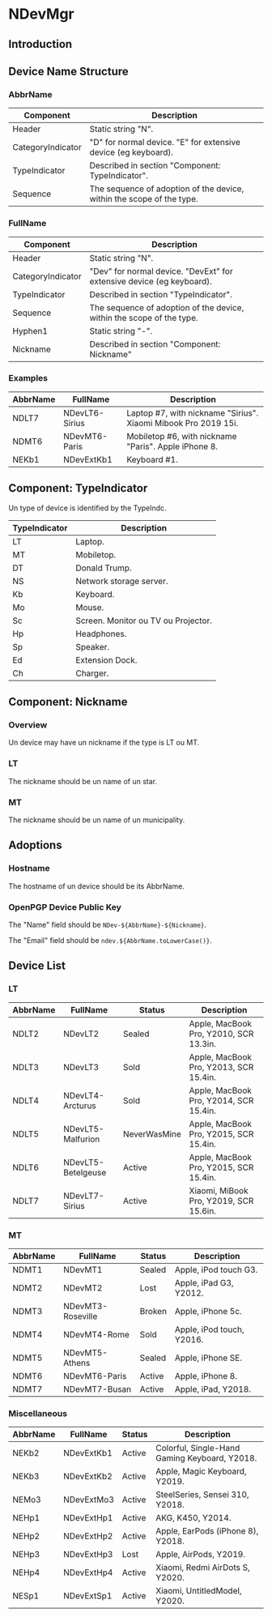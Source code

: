 # NDevMgr

## Introduction

## Device Name Structure

### AbbrName

Component               | Description
----------------------- | -----------
Header                  | Static string "N".
CategoryIndicator       | "D" for normal device. "E" for extensive device (eg keyboard).
TypeIndicator           | Described in section "Component: TypeIndicator".
Sequence                | The sequence of adoption of the device, within the scope of the type.

### FullName

Component               | Description
----------------------- | -----------
Header                  | Static string "N".
CategoryIndicator       | "Dev" for normal device. "DevExt" for extensive device (eg keyboard).
TypeIndicator           | Described in section "TypeIndicator".
Sequence                | The sequence of adoption of the device, within the scope of the type.
Hyphen1                 | Static string "-".
Nickname                | Described in section "Component: Nickname"


### Examples

AbbrName            | FullName                  | Description
------------------- | ------------------------- | -----------
NDLT7               | NDevLT6-Sirius            | Laptop #7, with nickname "Sirius". Xiaomi Mibook Pro 2019 15i.
NDMT6               | NDevMT6-Paris             | Mobiletop #6, with nickname "Paris". Apple iPhone 8.
NEKb1               | NDevExtKb1                | Keyboard #1.

## Component: TypeIndicator

Un type of device is identified by the TypeIndc.

TypeIndicator       | Description
------------------- | -----------
LT                  | Laptop.
MT                  | Mobiletop.
DT                  | Donald Trump.
NS                  | Network storage server.
Kb                  | Keyboard.
Mo                  | Mouse.
Sc                  | Screen. Monitor ou TV ou Projector.
Hp                  | Headphones.
Sp                  | Speaker.
Ed                  | Extension Dock.
Ch                  | Charger.

## Component: Nickname

### Overview

Un device may have un nickname if the type is LT ou MT.

### LT

The nickname should be un name of un star.

### MT

The nickname should be un name of un municipality.

## Adoptions

### Hostname

The hostname of un device should be its AbbrName.

### OpenPGP Device Public Key

The "Name" field should be `NDev-${AbbrName}-${Nickname}`.

The "Email" field should be `ndev.${AbbrName.toLowerCase()}`.

## Device List

### LT

AbbrName            | FullName                  | Status            | Description
------------------- | ------------------------- | ----------------- | -----------
NDLT2               | NDevLT2                   | Sealed            | Apple, MacBook Pro, Y2010, SCR 13.3in.
NDLT3               | NDevLT3                   | Sold              | Apple, MacBook Pro, Y2013, SCR 15.4in.
NDLT4               | NDevLT4-Arcturus          | Sold              | Apple, MacBook Pro, Y2014, SCR 15.4in.
NDLT5               | NDevLT5-Malfurion         | NeverWasMine      | Apple, MacBook Pro, Y2015, SCR 15.4in.
NDLT6               | NDevLT5-Betelgeuse        | Active            | Apple, MacBook Pro, Y2015, SCR 15.4in.
NDLT7               | NDevLT7-Sirius            | Active            | Xiaomi, MiBook Pro, Y2019, SCR 15.6in.

### MT

AbbrName            | FullName                  | Status            | Description
------------------- | ------------------------- | ----------------- | -----------
NDMT1               | NDevMT1                   | Sealed            | Apple, iPod touch G3.
NDMT2               | NDevMT2                   | Lost              | Apple, iPad G3, Y2012.
NDMT3               | NDevMT3-Roseville         | Broken            | Apple, iPhone 5c.
NDMT4               | NDevMT4-Rome              | Sold              | Apple, iPod touch, Y2016.
NDMT5               | NDevMT5-Athens            | Sealed            | Apple, iPhone SE.
NDMT6               | NDevMT6-Paris             | Active            | Apple, iPhone 8.
NDMT7               | NDevMT7-Busan             | Active            | Apple, iPad, Y2018.

### Miscellaneous

AbbrName            | FullName                  | Status            | Description
------------------- | ------------------------- | ----------------- | -----------
NEKb2               | NDevExtKb1                | Active            | Colorful, Single-Hand Gaming Keyboard, Y2018.
NEKb3               | NDevExtKb2                | Active            | Apple, Magic Keyboard, Y2019.
NEMo3               | NDevExtMo3                | Active            | SteelSeries, Sensei 310, Y2018.
NEHp1               | NDevExtHp1                | Active            | AKG, K450, Y2014.
NEHp2               | NDevExtHp2                | Active            | Apple, EarPods (iPhone 8), Y2018.
NEHp3               | NDevExtHp3                | Lost              | Apple, AirPods, Y2019.
NEHp4               | NDevExtHp4                | Active            | Xiaomi, Redmi AirDots S, Y2020.
NESp1               | NDevExtSp1                | Active            | Xiaomi, UntitledModel, Y2020.
